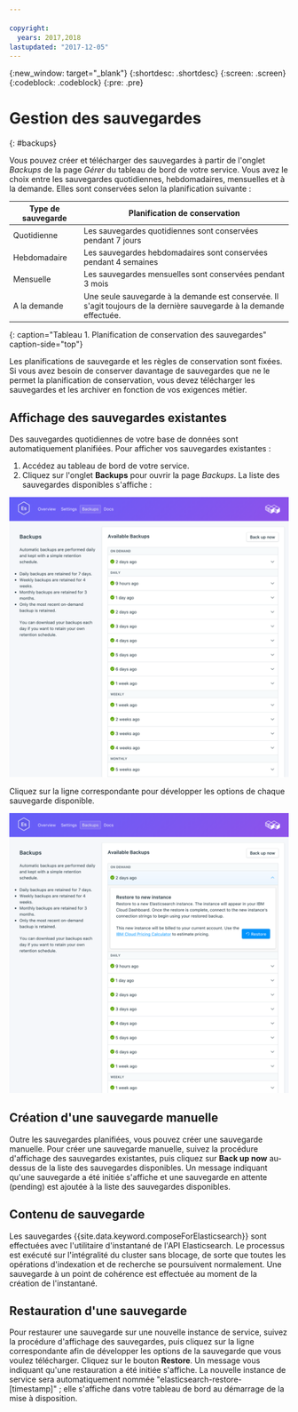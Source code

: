 ```yaml
---

copyright:
  years: 2017,2018
lastupdated: "2017-12-05"
---
```


{:new_window: target="_blank"}
{:shortdesc: .shortdesc}
{:screen: .screen}
{:codeblock: .codeblock}
{:pre: .pre}

# Gestion des sauvegardes
{: #backups}

Vous pouvez créer et télécharger des sauvegardes à partir de l'onglet _Backups_ de la page _Gérer_ du tableau de bord de votre service. Vous avez le choix entre les sauvegardes quotidiennes, hebdomadaires, mensuelles et à la demande. Elles sont conservées selon la planification suivante :

Type de sauvegarde|Planification de conservation
----------|-----------
Quotidienne|Les sauvegardes quotidiennes sont conservées pendant 7 jours
Hebdomadaire|Les sauvegardes hebdomadaires sont conservées pendant 4 semaines
Mensuelle|Les sauvegardes mensuelles sont conservées pendant 3 mois
A la demande|Une seule sauvegarde à la demande est conservée. Il s'agit toujours de la dernière sauvegarde à la demande effectuée.
{: caption="Tableau 1. Planification de conservation des sauvegardes" caption-side="top"}

Les planifications de sauvegarde et les règles de conservation sont fixées. Si vous avez besoin de conserver davantage de sauvegardes que ne le permet la planification de conservation, vous devez télécharger les sauvegardes et les archiver en fonction de vos exigences métier.

## Affichage des sauvegardes existantes

Des sauvegardes quotidiennes de votre base de données sont automatiquement planifiées. Pour afficher vos sauvegardes existantes :

1. Accédez au tableau de bord de votre service.
2. Cliquez sur l'onglet **Backups** pour ouvrir la page _Backups_. La liste des sauvegardes disponibles s'affiche :

  ![Sauvegardes disponibles](./images/elastic_search-backups-show.png "Liste des sauvegardes disponibles.")

Cliquez sur la ligne correspondante pour développer les options de chaque sauvegarde disponible.

![Options de sauvegarde](./images/elastic_search-backups-options.png "Options d'une sauvegarde.") 

## Création d'une sauvegarde manuelle

Outre les sauvegardes planifiées, vous pouvez créer une sauvegarde manuelle. Pour créer une sauvegarde manuelle, suivez la procédure d'affichage des sauvegardes existantes, puis cliquez sur **Back up now** au-dessus de la liste des sauvegardes disponibles. Un message indiquant qu'une sauvegarde a été initiée s'affiche et une sauvegarde en attente (pending) est ajoutée à la liste des sauvegardes disponibles.

## Contenu de sauvegarde

Les sauvegardes {{site.data.keyword.composeForElasticsearch}} sont effectuées avec l'utilitaire d'instantané de l'API Elasticsearch. Le processus est exécuté sur l'intégralité du cluster sans blocage, de sorte que toutes les opérations d'indexation et de recherche se poursuivent normalement. Une sauvegarde à un point de cohérence est effectuée au moment de la création de l'instantané.

## Restauration d'une sauvegarde
Pour restaurer une sauvegarde sur une nouvelle instance de service, suivez la procédure d'affichage des sauvegardes, puis cliquez sur la ligne correspondante afin de développer les options de la sauvegarde que vous voulez télécharger. Cliquez sur le bouton **Restore**. Un message vous indiquant qu'une restauration a été initiée s'affiche. La nouvelle instance de service sera automatiquement nommée "elasticsearch-restore-[timestamp]" ; elle s'affiche dans votre tableau de bord au démarrage de la mise à disposition.

